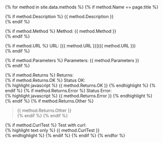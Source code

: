 {% for method in site.data.methods %}
{% if method.Name == page.title %}

{% if method.Description %} 
{{ method.Description }}  
{% endif %}

{% if method.Method %}
Method: {{ method.Method }}  
{% endif %}

{% if method.URL %}
URL: [{{ method.URL }}]({{ method.URL }})  
{% endif %}

{% if method.Parameters %}
Parameters: {{ method.Parameters }}  
{% endif %}

{% if method.Returns %}
Returns:   
{% if method.Returns.OK %}
Status OK:  
{% highlight javascript %}
{{ method.Returns.OK }} 
{% endhighlight %}
{% endif %}
{% if method.Returns.Error %}
Status Error:  
{% highlight javascript %}
{{ method.Returns.Error }} 
{% endhighlight %}
{% endif %}
{% if method.Returns.Other %}
> {{ method.Returns.Other }}  
{% endif %} 
{% endif %}

{% if method.CurlTest %}
Test with curl:  
{% highlight text only %}
{{ method.CurlTest }}  
{% endhighlight %}
{% endif %} 
{% endif %}
{% endfor %}